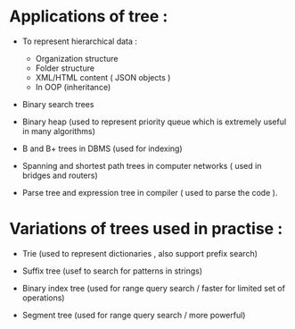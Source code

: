 # Applications of tree :

* To represent hierarchical data :
    * Organization structure
    * Folder structure
    * XML/HTML content ( JSON objects )
    * In OOP (inheritance)

* Binary search trees

* Binary heap (used to represent priority queue which is extremely useful in many algorithms)

* B and B+ trees in DBMS (used for indexing)

* Spanning and shortest path trees in computer networks ( used in bridges and routers)

* Parse tree and expression tree in compiler ( used to parse the code ).

# Variations of trees used in practise :

* Trie (used to represent dictionaries , also support prefix search)

* Suffix tree (usef to search for patterns in strings)

* Binary index tree (used for range query search / faster for limited set of operations)

* Segment tree (used for range query search / more powerful)

